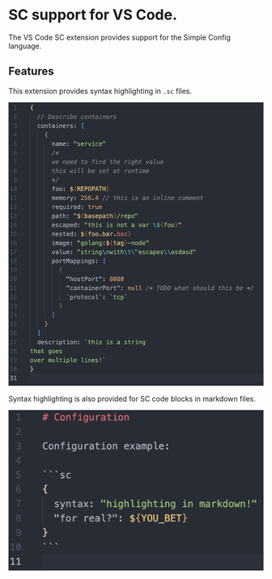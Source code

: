# SC support for VS Code.

The VS Code SC extension provides support for the Simple Config language.

## Features

This extension provides syntax highlighting in `.sc` files.

![Syntax Highlighting Example](images/syntax-highlighting.png)

Syntax highlighting is also provided for SC code blocks in markdown files.

![Markdown Code Block Example](images/markdown-codeblock.png)
